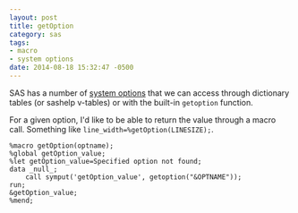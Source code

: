 ```yaml
---
layout: post
title: getOption
category: sas
tags:
- macro
- system options
date: 2014-08-18 15:32:47 -0500
---
```


SAS has a number of [system options](http://support.sas.com/documentation/cdl/en/lrdict/64316/HTML/default/viewer.htm#a000103941.htm) that we can access through dictionary tables (or sashelp v-tables) or with the built-in `getoption` function.

<!--more-->

For a given option, I'd like to be able to return the value through a macro call. Something like `line_width=%getOption(LINESIZE);`.

```
%macro getOption(optname);
%global getOption_value;
%let getOption_value=Specified option not found;
data _null_;
	call symput('getOption_value', getoption("&OPTNAME"));
run;
&getOption_value;
%mend;
```